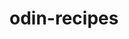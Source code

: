 # odin-recipes
<!--This project is being based around my learning with The Odin Project. In this instance, I will create a website with multiple pages and multiple websites. Eventually, I will come back and work on this with CSS and make it look better, but in the meantime I am going to be practicing my HTML chops, getting to grips with uploading to Github regularly, and creating a functioning site. I have already done this in a file on Github that is called HTML-project, but I am following the course to the book and it can't hurt to keep going over this practice point. I am looking forward to seeing how it turns out.>